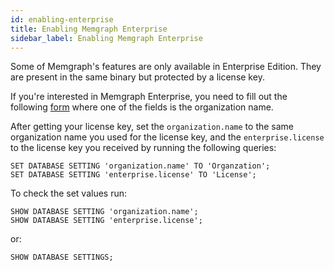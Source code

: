 ```yaml
---
id: enabling-enterprise
title: Enabling Memgraph Enterprise
sidebar_label: Enabling Memgraph Enterprise
---
```


Some of Memgraph's features are only available in Enterprise Edition. They are
present in the same binary but protected by a license key.

If you're interested in Memgraph Enterprise, you need to fill out the following
[form](https://docs.google.com/forms/d/e/1FAIpQLSddH_XV000h58MhwJwwrUu2L3uTkejEDPqvstl6eMou_AW-yw/viewform) where one of the fields is the organization name.

After getting your license key, set the `organization.name` to the same
organization name you used for the license key, and the `enterprise.license` to
the license key you received by running the following queries: 

```
SET DATABASE SETTING 'organization.name' TO 'Organzation';
SET DATABASE SETTING 'enterprise.license' TO 'License';
```

To check the set values run: 

```opencypher
SHOW DATABASE SETTING 'organization.name';
SHOW DATABASE SETTING 'enterprise.license';
```

or:

```opencypher
SHOW DATABASE SETTINGS;
```